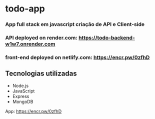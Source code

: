 # todo-app

### App full stack em javascript criação de API e Client-side 

### API deployed on render.com: https://todo-backend-w1w7.onrender.com
### front-end deployed on netlify.com: https://encr.pw/0zfhD

## Tecnologias utilizadas

- Node.js
- JavaScript
- Express
- MongoDB


App: https://encr.pw/0zfhD
